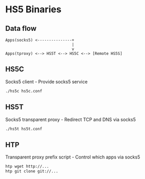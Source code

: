 # HS5 Binaries

## Data flow

```
Apps(socks5) <---------------+
                             |
                             v
Apps(tproxy) <--> HS5T <--> HS5C <--> [Remote HS5S]
```

## HS5C
Socks5 client - Provide socks5 service

```bash
./hs5c hs5c.conf
```

## HS5T
Socks5 transparent proxy - Redirect TCP and DNS via socks5

```bash
./hs5t hs5t.conf
```

## HTP
Transparent proxy prefix script - Control which apps via socks5

```bash
htp wget http://...
htp git clone git://...
```
